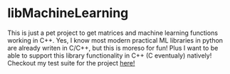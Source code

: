 # libMachineLearning
This is just a pet project to get matrices and machine learning functions
working in C++. Yes, I know most modern practical ML libraries in python
are already writen in C/C++, but this is moreso for fun! Plus I want to be able
to support this library functionality in C++ (C eventualy) natively! Checkout my
test suite for the project 
<a target="_blank" href="https://github.com/spineda2019/TestingMachineLearningLibrary">here!</a>
